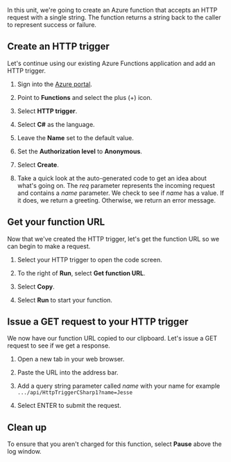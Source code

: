 In this unit, we're going to create an Azure function that accepts an HTTP request with a single string. The function returns a string back to the caller to represent success or failure.

## Create an HTTP trigger

Let's continue using our existing Azure Functions application and add an HTTP trigger.

1. Sign into the [Azure portal](https://portal.azure.com?azure-portal=true).

1. Point to **Functions** and select the plus (+) icon.

1. Select **HTTP trigger**.

1. Select **C#** as the language.

1. Leave the **Name** set to the default value.

1. Set the **Authorization level** to **Anonymous**.

1. Select **Create**.

1. Take a quick look at the auto-generated code to get an idea about what's going on. The *req* parameter represents the incoming request and contains a *name* parameter. We check to see if *name* has a value. If it does, we return a greeting. Otherwise, we return an error message.

## Get your function URL

Now that we've created the HTTP trigger, let's get the function URL so we can begin to make a request.

1. Select your HTTP trigger to open the code screen.

1. To the right of **Run**, select **Get function URL**.

1. Select **Copy**.

1. Select **Run** to start your function.

## Issue a GET request to your HTTP trigger

We now have our function URL copied to our clipboard. Let's issue a GET request to see if we get a response.

1. Open a new tab in your web browser.

1. Paste the URL into the address bar.

1. Add a query string parameter called *name* with your name for example `.../api/HttpTriggerCSharp1?name=Jesse`

1. Select ENTER to submit the request.

## Clean up
<!---TODO: Update for sandbox?--->

To ensure that you aren't charged for this function, select **Pause** above the log window.
